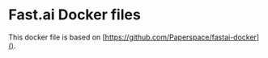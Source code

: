 # Fast.ai Docker files

This docker file is based on [https://github.com/Paperspace/fastai-docker]().

